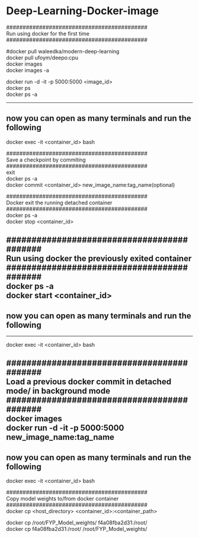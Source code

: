 # Deep-Learning-Docker-image


###########################################  
Run using docker for the first time  
###########################################  

#docker pull waleedka/modern-deep-learning  
docker pull ufoym/deepo:cpu  
docker images  
docker images -a  


docker run -d -it -p 5000:5000 <image_id>  
docker ps  
docker ps -a  

-----------------------------------------
now you can open as many terminals and run the following
-----------------------------------------

docker exec -it <container_id> bash  





###########################################  
Save a checkpoint by commiting  
###########################################  
exit  
docker ps -a  
docker commit <container_id> new_image_name:tag_name(optional)  



###########################################  
Docker exit the running detached container  
###########################################  
docker ps -a  
docker stop <container_id>  



###########################################  
Run using docker the previously exited container  
###########################################  
docker ps -a  
docker start <container_id>  
-----------------------------------------
## now you can open as many terminals and run the following
-----------------------------------------

docker exec -it <container_id> bash  





###########################################  
Load a previous docker commit in detached mode/ in background mode  
###########################################  
docker images  
docker run -d -it -p 5000:5000 new_image_name:tag_name  
-----------------------------------------
now you can open as many terminals and run the following
-----------------------------------------

docker exec -it <container_id> bash  


###########################################  
Copy model weights to/from docker container  
###########################################  
docker cp <host_directory> <container_id>:<container_path>  

docker cp /root/FYP_Model_weights/ f4a08fba2d31:/root/  
docker cp f4a08fba2d31:/root/ /root/FYP_Model_weights/  
